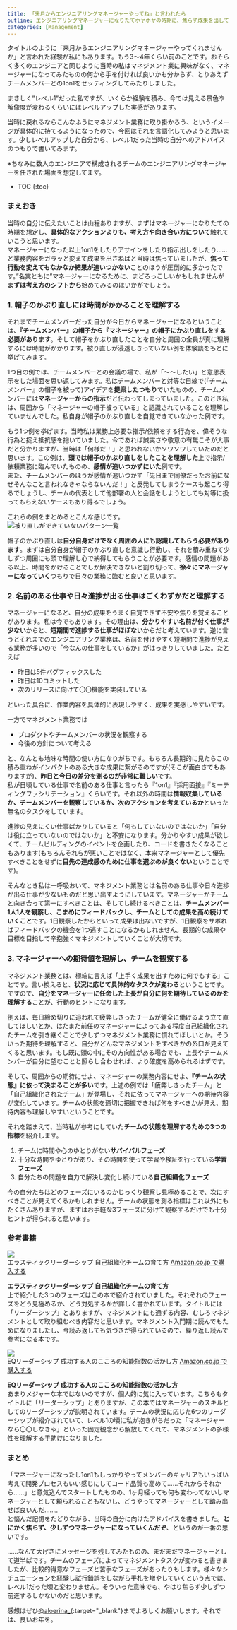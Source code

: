```yaml
---
title: 「来月からエンジニアリングマネージャーやってね」と言われたら
outline: エンジニアリングマネージャーになりたてホヤホヤの時期に、焦らず成果を出していくために意識すると良いであろうことをまとめました。
categories: [Management]
---
```


タイトルのように「来月からエンジニアリングマネージャーやってくれませんか」と言われた経験が私にもあります。もう3〜4年くらい前のことです。おそらく多くのエンジニアと同じように当時の私はマネジメント業に興味がなく、マネージャーになってみたものの何から手を付ければ良いかも分からず、とりあえずチームメンバーとの1on1をセッティングしてみたりしました。

まさしく”レベル1”だった私ですが、いくらか経験を積み、今では見える景色や解像度が変わるくらいにはレベルアップした実感があります。

当時に戻れるならこんなふうにマネジメント業務に取り掛かろう、というイメージが具体的に持てるようになったので、今回はそれを言語化してみようと思います。少しレベルアップした自分から、レベル1だった当時の自分へのアドバイスのつもりで書いてみます。

※ちなみに数人のエンジニアで構成されるチームのエンジニアリングマネージャーを任された場面を想定してます。


* TOC
{:toc}

### まえおき

当時の自分に伝えたいことは山程ありますが、まずはマネージャーになりたての時期を想定し、**具体的なアクションよりも、考え方や向き合い方について**触れていこうと思います。  
マネージャーになった以上1on1をしたりアサインをしたり指示出しをしたり……と業務内容をガラッと変えて成果を出さねばと当時は焦っていましたが、**焦って行動を変えてもなかなか結果が追いつかない**ことのほうが圧倒的に多かったです。”名実ともに”マネージャーになるために、まどろっこしいかもしれませんが**まずは考え方のシフトから**始めてみるのはいかがでしょう。


### 1. 帽子のかぶり直しには時間がかかることを理解する

それまでチームメンバーだった自分が今日からマネージャーになるということは、**『チームメンバー』の帽子から『マネージャー』の帽子にかぶり直しをする必要があります**。そして帽子をかぶり直したことを自分と周囲の全員が真に理解するには時間がかかります。被り直しが浸透しきっていない例を体験談をもとに挙げてみます。

1つ目の例では、チームメンバーとの会議の場で、私が「〜〜したい」と意思表示をした場面を思い返してみます。私はチームメンバーと対等な目線で(『チームメンバー』の帽子を被って)アイデアを**提案したつもり**でいたものの、チームメンバーには**マネージャーからの指示**だと伝わってしまっていました。このとき私は、周囲から「マネージャーの帽子被っている」と認識されていることを理解していませんでした。私自身が帽子のかぶり直しを自覚できていなかった例です。

もう1つ例を挙げます。当時私は業務上必要な指示/依頼をする行為を、偉そうな行為と捉え抵抗感を抱いていました。今であれば誠実さや敬意の有無こそが大事だと分かりますが、当時は「何様だ！」と思われないかソワソワしていたのだと思います。この例は、**頭では帽子のかぶり直しをしたことを理解した**上で指示/依頼業務に臨んでいたものの、**感情が追いつかずにいた**例です。  
また、チームメンバーのほうが感情が追いつかず「先日まで同僚だったお前になぜそんなこと言われなきゃならないんだ！」と反発してしまうケースも起こり得るでしょうし、チームの代表として他部署の人と会話をしようとしても対等に扱ってもらえないケースもあり得るでしょう。

これらの例をまとめるとこんな感じです。
![被り直しができていないパターン一覧](/assets/2022-12-13-1.jpeg)

帽子のかぶり直しは**自分自身だけでなく周囲の人にも認識してもらう必要があります**。まずは自分自身が帽子のかぶり直しを意識し行動し、それを積み重ねて少しずつ周囲にも頭で理解し心で納得してもらうことが必要です。感情の問題がある以上、時間をかけることでしか解決できないと割り切って、**徐々にマネージャーになっていく**つもりで日々の業務に臨むと良いと思います。


### 2. 名前のある仕事や日々進捗が出る仕事はごくわずかだと理解する

マネージャーになると、自分の成果をうまく自覚できず不安や焦りを覚えることがあります。私は今でもあります。その理由は、**分かりやすい名前が付く仕事が少ない**からと、**短期間で進捗する仕事がほぼない**からだと考えています。逆に言うとそれまでのエンジニアリング業務は、名前を付けやすく短期間で進捗が見える業務が多いので「今なんの仕事をしているか」がはっきりしていました。たとえば

* 昨日は5件バグフィックスした
* 昨日は10コミットした
* 次のリリースに向けて〇〇機能を実装している

といった具合に、作業内容を具体的に表現しやすく、成果を実感しやすいです。

一方でマネジメント業務では

* プロダクトやチームメンバーの状況を観察する
* 今後の方針について考える
  
と、なんとも地味な時間の使い方になりがちです。もちろん長期的に見たらこの積み重ねがインパクトのある大きな成果に繋がるのですが(そこが面白さでもありますが)、**昨日と今日の差分を測るのが非常に難しい**です。  
私が日頃している仕事で名前のある仕事と言ったら『1on1』『採用面接』『ミーティングファシリテーション』くらいです。それ以外の時間は**情報収集しているか、チームメンバーを観察しているか、次のアクションを考えているか**といった無名のタスクをしています。

進捗の見えにくい仕事ばかりしていると「何もしていないのではないか」「自分は役に立っていないのではないか」と不安になります。分かりやすい成果が欲しくて、チームビルディングのイベントを企画したり、コードを書きたくなることもあります(もちろんそれらが悪いことではなく、本来マネージャーとして優先すべきことをせずに**目先の達成感のために仕事を選ぶのが良くない**ということです)。

そんなとき私は一呼吸おいて、マネジメント業務とは名前のある仕事や日々進捗が出る仕事が少ないものだと思い出すようにしています。マネージャーがチームと向き合って第一にすべきことは、そしてし続けるべきことは、**チームメンバー1人1人を観察し、こまめにフィードバックし、チームとしての成果を高め続けていくこと**です。1日観察したからといって成果は出ないですが、1日観察をサボればフィードバックの機会を1つ逃すことになるかもしれません。長期的な成果や目標を目指して辛抱強くマネジメントしていくことが大切です。


### 3. マネージャーへの期待値を理解し、チームを観察する

マネジメント業務とは、極端に言えば「上手く成果を出すために何でもする」ことです。言い換えると、**状況に応じて具体的なタスクが変わる**ということです。ですので、**自分をマネージャーに任命した上長が自分に何を期待しているのかを理解する**ことが、行動のヒントになります。

例えば、毎日締め切りに追われて疲弊しきったチームが健全に働けるよう立て直してほしいとか、はたまた前任のマネージャーによってある程度自己組織化されたチームを引き継ぐことで少しずつマネジメント業務に慣れてほしいとか。そういった期待を理解すると、自分がどんなマネジメントをすべきかの糸口が見えてくると思います。もし既に頭の中にその方向性がある場合でも、上長やチームメンバーが自分に望むことと照らし合わせれば、より確度を高められるはずです。

そして、周囲からの期待にせよ、マネージャーの業務内容にせよ、**『チームの状態』に依って決まることが多い**です。上述の例では「疲弊しきったチーム」と「自己組織化されたチーム」が登場し、それに依ってマネージャーへの期待内容が変化しています。チームの状態を適切に把握できれば何をすべきかが見え、期待内容も理解しやすいということです。

それを踏まえて、当時私が参考にしていた**チームの状態を理解するための3つの指標**を紹介します。

1. チームに時間や心のゆとりがない**サバイバルフェーズ**
2. 十分な時間やゆとりがあり、その時間を使って学習や検証を行っている**学習フェーズ**
3. 自分たちの問題を自力で解決し変化し続けている**自己組織化フェーズ**

今の自分たちはどのフェーズにいるのかじっくり観察し見極めることで、次にすべきことが見えてくるかもしれません。チームの状態を測る指標はこれ以外にもたくさんありますが、まずはお手軽な3フェーズに分けて観察するだけでも十分ヒントが得られると思います。

### 参考書籍

<div class="amazon-link-container">
  <div class="amazon-link-body">
    <div class="amazon-link-image">
      <a href="https://www.amazon.co.jp/%E3%82%A8%E3%83%A9%E3%82%B9%E3%83%86%E3%82%A3%E3%83%83%E3%82%AF%E3%83%AA%E3%83%BC%E3%83%80%E3%83%BC%E3%82%B7%E3%83%83%E3%83%97-%E2%80%95%E8%87%AA%E5%B7%B1%E7%B5%84%E7%B9%94%E5%8C%96%E3%83%81%E3%83%BC%E3%83%A0%E3%81%AE%E8%82%B2%E3%81%A6%E6%96%B9-Roy-Osherove/dp/4873118026?keywords=%E3%82%A8%E3%83%A9%E3%82%B9%E3%83%86%E3%82%A3%E3%83%83%E3%82%AF%E3%83%AA%E3%83%BC%E3%83%80%E3%83%BC%E3%82%B7%E3%83%83%E3%83%97&qid=1671075668&sprefix=%E3%81%88%E3%82%89%E3%81%99%E3%81%A6%E3%81%83%E3%81%A3%E3%81%8F%E3%82%8A%E3%83%BC%E3%81%A0%2Caps%2C377&sr=8-1&linkCode=li2&tag=aloerina09-22&linkId=68586bb84c53d51c6f606ae553e20cbe&language=ja_JP&ref_=as_li_ss_il" target="_blank"><img border="0" src="//ws-fe.amazon-adsystem.com/widgets/q?_encoding=UTF8&ASIN=4873118026&Format=_SL160_&ID=AsinImage&MarketPlace=JP&ServiceVersion=20070822&WS=1&tag=aloerina09-22&language=ja_JP" ></a><img src="https://ir-jp.amazon-adsystem.com/e/ir?t=aloerina09-22&language=ja_JP&l=li2&o=9&a=4873118026" width="1" height="1" border="0" alt="" style="border:none !important; margin:0px !important;" />
    </div>
    <div class="amazon-link-border"></div>
    <div class="amazon-link-label">
      <span>エラスティックリーダーシップ 自己組織化チームの育て方</span>
      <a href="https://amzn.to/3WaenlU" target="_blank">Amazon.co.jp で購入する</a>
    </div>
  </div>
</div>

**エラスティックリーダーシップ 自己組織化チームの育て方**  
上で紹介した3つのフェーズはこの本で紹介されていました。それぞれのフェーズをどう見極めるか、どう対処するかが詳しく書かれています。タイトルには「リーダーシップ」とありますが、マネジメントにも通ずる内容、むしろマネジメントとして取り組むべき内容だと思います。マネジメント入門期に読んでもためになりましたし、今読み返しても気づきが得られているので、繰り返し読んで参考になる本です。

<div class="amazon-link-container">
  <div class="amazon-link-body">
    <div class="amazon-link-image">
      <a href="https://www.amazon.co.jp/EQ%E3%83%AA%E3%83%BC%E3%83%80%E3%83%BC%E3%82%B7%E3%83%83%E3%83%97-%E6%88%90%E5%8A%9F%E3%81%99%E3%82%8B%E4%BA%BA%E3%81%AE%E3%81%93%E3%81%93%E3%82%8D%E3%81%AE%E7%9F%A5%E8%83%BD%E6%8C%87%E6%95%B0%E3%81%AE%E6%B4%BB%E3%81%8B%E3%81%97%E6%96%B9-%E3%83%80%E3%83%8B%E3%82%A8%E3%83%AB-%E3%82%B4%E3%83%BC%E3%83%AB%E3%83%9E%E3%83%B3/dp/4532149754?__mk_ja_JP=%E3%82%AB%E3%82%BF%E3%82%AB%E3%83%8A&crid=14OKULLVD14FV&keywords=eq%E3%83%AA%E3%83%BC%E3%83%80%E3%83%BC%E3%82%B7%E3%83%83%E3%83%97&qid=1671009538&sprefix=eq%E3%83%AA%E3%83%BC%E3%83%80%E3%83%BC%E3%82%B7%E3%83%83%E3%83%97%2Caps%2C161&sr=8-1&linkCode=li2&tag=aloerina09-22&linkId=4882c154a9da157651954bf44f019b78&language=ja_JP&ref_=as_li_ss_il" target="_blank"><img border="0" src="//ws-fe.amazon-adsystem.com/widgets/q?_encoding=UTF8&ASIN=4532149754&Format=_SL160_&ID=AsinImage&MarketPlace=JP&ServiceVersion=20070822&WS=1&tag=aloerina09-22&language=ja_JP" ></a><img src="https://ir-jp.amazon-adsystem.com/e/ir?t=aloerina09-22&language=ja_JP&l=li2&o=9&a=4532149754" width="1" height="1" border="0" alt="" style="border:none !important; margin:0px !important;" />
    </div>
    <div class="amazon-link-border"></div>
    <div class="amazon-link-label">
      <span>EQリーダーシップ 成功する人のこころの知能指数の活かし方</span>
      <a href="https://amzn.to/3Pxvr31"  target="_blank">Amazon.co.jp で購入する</a>
    </div>
  </div>
</div>

**EQリーダーシップ 成功する人のこころの知能指数の活かし方**  
あまりメジャーな本ではないのですが、個人的に気に入っています。こちらもタイトルに「リーダーシップ」とありますが、この本ではマネージャーのスキルとしてのリーダーシップが説明されています。チームの状況に応じた6つのリーダーシップが紹介されていて、レベル1の頃に私が抱きがちだった「マネージャーなら〇〇しなきゃ」といった固定観念から解放してくれて、マネジメントの多様性を理解する手助けになりました。


### まとめ

「マネージャーになったし1on1もしっかりやってメンバーのキャリアもいっぱい考えて開発プロセスもいい感じにしてコード品質も高めて……それからそれから……」と意気込んでスタートしたものの、1ヶ月経っても何も変わってないしマネージャーとして頼られることもないし、どうやってマネージャーとして踏み出せば良いんだ……。  
と悩んだ記憶をたどりながら、当時の自分に向けたアドバイスを書きました。**とにかく焦らず、少しずつマネージャーになっていくんだぞ**、というのが一番の思いです。

……なんて大げさにメッセージを残してみたものの、まだまだマネージャーとして道半ばです。チームのフェーズによってマネジメントタスクが変わると書きましたが、比較的得意なフェーズと苦手なフェーズがあったりもします。様々なシチュエーションを経験し試行錯誤をしながら手札を増やしていくという点では、レベル1だった頃と変わりません。そういった意味でも、やはり焦らず少しずつ前進するしかないのだと思います。

感想はぜひ[@aloerina_](https://twitter.com/aloerina_){:target="_blank"}までよろしくお願いします。それでは、良いお年を。